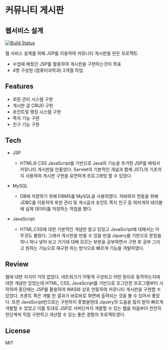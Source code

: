 # 커뮤니티 게시판
## 웹서비스 설계

[![Build Status](https://travis-ci.org/joemccann/dillinger.svg?branch=master)](https://travis-ci.org/joemccann/dillinger)

웹 서비스 설계를 위해 JSP를 이용하여 커뮤니티 게시판을 만든 프로젝트.

- 수업때 배웠던 JSP를 활용하여 게시판을 구현하는것이 목표
- 4명 구성원 (컴퓨터과학과) 2개월 작업.

## Features

- 회원 관리 시스템 구현
- 게시판 글 CRUD 구현
- 포인트및 랭킹 시스템 구현
- 쪽지 기능 구현
- 친구 기능 구현

## Tech

- JSP
   - HTML과 CSS JavaScript를 기반으로 Java의 기능을 추가한 JSP를 배워서 커뮤니티 게시판을 만들었다. Servlet의 기본적인 개념과 함께 JSTL의 기초까지 사용하여 게시판 구현을 유연하게 프로그래밍 할 수 있었다.
- MySQL
    - DB에 저장하기 위해 DBMS를 MySQL을 사용하였다. 자바와의 연동을 위해 JDBC를 이용하여 회원 관리 및 게시글과 포인트 쪽지 친구 등 여러개의 테이블에 실제 데이터를 저장하는 작업을 했다.

- JavaScript
    -  HTML,CSS에 대한 기본적인 개념만 알고 있었고 JavaScript에 대해서는 아무것도 몰랐다. 그래서 게시판을 만들 수 있을 만큼 Jquery를 기반으로 문장을 하나 하나 넣어 보고 거기에 대해 모르는 부분을 공부하면서 구현 후 공부 그리고 원하는 기능으로 재구현 하는 방식으로 빠르게 기능을 개발하였다.
    

## Review
웹에 대한 지식이 거의 없었다. 네트워크가 어떻게 구성되고 어떤 원리로 동작하는지에 대한 개념만 있었는데 HTML, CSS, JavaScript를 기반으로 조그만한 프로그램부터 시작하여 종단에는 JSP를 활용하여 WAS와 상호 연동하여 커뮤니티 게시판을 구현할 수 있었다. 프론트 쪽은 개발 한 결과가 바로바로 화면에 출력되는 것을 볼 수 있어서 좋았다. 또한 JavaScript만으로는 구현하지 못했을텐데 Jquery의 도움을 많이 받아 빠르게 개발할 수 있었고 이를 토대로 JSP로 서버단까지 개발할 수 있는 웹을 처음부터 천천히 한단계씩 직접 구현하고 개선할 수 있는 좋은 경험의 프로젝트였다.


## License

MIT



[//]: # (These are reference links used in the body of this note and get stripped out when the markdown processor does its job. There is no need to format nicely because it shouldn't be seen. Thanks SO - http://stackoverflow.com/questions/4823468/store-comments-in-markdown-syntax)
